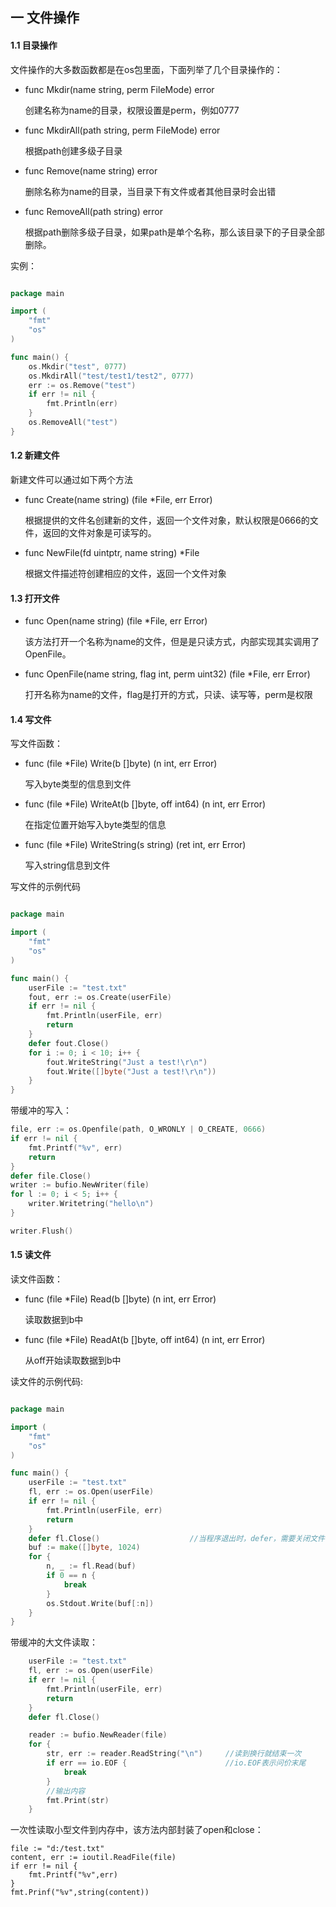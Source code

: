 ## 一 文件操作

#### 1.1 目录操作

文件操作的大多数函数都是在os包里面，下面列举了几个目录操作的：

- func Mkdir(name string, perm FileMode) error

	创建名称为name的目录，权限设置是perm，例如0777
	
- func MkdirAll(path string, perm FileMode) error

	根据path创建多级子目录
	
- func Remove(name string) error

	删除名称为name的目录，当目录下有文件或者其他目录时会出错

- func RemoveAll(path string) error

	根据path删除多级子目录，如果path是单个名称，那么该目录下的子目录全部删除。

实例：
```Go

package main

import (
	"fmt"
	"os"
)

func main() {
	os.Mkdir("test", 0777)
	os.MkdirAll("test/test1/test2", 0777)
	err := os.Remove("test")
	if err != nil {
		fmt.Println(err)
	}
	os.RemoveAll("test")
}

```

#### 1.2 新建文件

新建文件可以通过如下两个方法

- func Create(name string) (file *File, err Error)

	根据提供的文件名创建新的文件，返回一个文件对象，默认权限是0666的文件，返回的文件对象是可读写的。

- func NewFile(fd uintptr, name string) *File
	
	根据文件描述符创建相应的文件，返回一个文件对象


#### 1.3 打开文件

- func Open(name string) (file *File, err Error)

	该方法打开一个名称为name的文件，但是是只读方式，内部实现其实调用了OpenFile。

- func OpenFile(name string, flag int, perm uint32) (file *File, err Error)	

	打开名称为name的文件，flag是打开的方式，只读、读写等，perm是权限		

#### 1.4 写文件
写文件函数：

- func (file *File) Write(b []byte) (n int, err Error)

	写入byte类型的信息到文件

- func (file *File) WriteAt(b []byte, off int64) (n int, err Error)

	在指定位置开始写入byte类型的信息

- func (file *File) WriteString(s string) (ret int, err Error)

	写入string信息到文件
	
写文件的示例代码
```Go

package main

import (
	"fmt"
	"os"
)

func main() {
	userFile := "test.txt"
	fout, err := os.Create(userFile)		
	if err != nil {
		fmt.Println(userFile, err)
		return
	}
	defer fout.Close()
	for i := 0; i < 10; i++ {
		fout.WriteString("Just a test!\r\n")
		fout.Write([]byte("Just a test!\r\n"))
	}
}

```
带缓冲的写入：
```go
file, err := os.Openfile(path, O_WRONLY | O_CREATE, 0666)
if err != nil {
	fmt.Printf("%v", err)
	return
}
defer file.Close()
writer := bufio.NewWriter(file)
for l := 0; i < 5; i++ {
	writer.Writetring("hello\n")
}

writer.Flush()
```
#### 1.5 读文件
读文件函数：

- func (file *File) Read(b []byte) (n int, err Error)

	读取数据到b中

- func (file *File) ReadAt(b []byte, off int64) (n int, err Error)

	从off开始读取数据到b中

读文件的示例代码:
```Go

package main

import (
	"fmt"
	"os"
)

func main() {
	userFile := "test.txt"
	fl, err := os.Open(userFile)		
	if err != nil {
		fmt.Println(userFile, err)
		return
	}
	defer fl.Close()					//当程序退出时，defer，需要关闭文件，否则容易产生内存泄漏
	buf := make([]byte, 1024)
	for {
		n, _ := fl.Read(buf)
		if 0 == n {
			break
		}
		os.Stdout.Write(buf[:n])
	}
}

```
带缓冲的大文件读取：
```go
	userFile := "test.txt"
	fl, err := os.Open(userFile)		
	if err != nil {
		fmt.Println(userFile, err)
		return
	}
	defer fl.Close()

	reader := bufio.NewReader(file)
	for {
		str, err := reader.ReadString("\n")		//读到换行就结束一次
		if err == io.EOF {						//io.EOF表示问价末尾
			break
		}
		//输出内容
		fmt.Print(str)
	}

```
一次性读取小型文件到内存中，该方法内部封装了open和close：
```
file := "d:/test.txt"
content, err := ioutil.ReadFile(file)
if err != nil {
	fmt.Printf("%v",err)
}
fmt.Prinf("%v",string(content))
```
